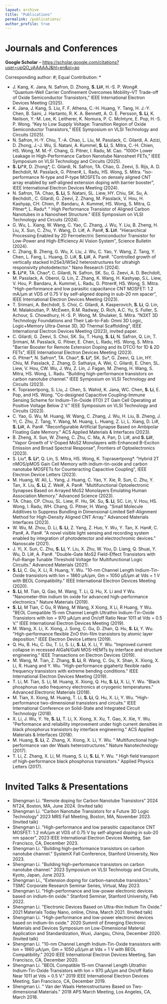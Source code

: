 ```yaml
---
layout: archive
title: "Publications"
permalink: /publications/
author_profile: true
---
```


Journals and Conferences
======
<b>Google Scholar</b> – <a href="https://scholar.google.com/citations?user=upQO_vAAAAAJ&hl=en&oi=ao" style="color:#0645AD;">https://scholar.google.com/citations?user=upQO_vAAAAAJ&hl=en&oi=ao</a>
 
Corresponding author: #; Equal Contribution: *

* J. Kang, K. Jana, N. Safron, D. Zhong, **S. Li**#, H.-S. P. Wong#. “Quantum-Well Carrier Confinement Overcomes Mobility–VT Trade-off of Oxide Semiconductor Transistors,” IEEE International Electron Devices Meeting (2025).
* K. Jana, J. Kang, S. Liu, F. F. Athena, C.-H. Huang, Y. Tang, H. J.-Y. Chen, B. Saini, J. Hartanto, R. K. A. Bennett, A. O. E. Persson, **S. Li**, K. Neilson, Y.-M. Lee, K. Leitherer, K. Nomura, P. C. McIntyre, E. Pop, H.-S. P. Wong. “Key to Low Supply Voltage: Transition Region of Oxide Semiconductor Transistors,” IEEE Symposium on VLSI Technology and Circuits (2025).
* N. Safron, H.-Y. Chiu, T.-A. Chao, L. Liu, M. Passlack, C. Gilardi, A. Azizi, D. Zhong, J.-J. Wu, S. Natani, A. Kummel, **S. Li**, S. Mitra, C.-H. Chien, HS. Wong, M. M.-F. Chang, G. Pitner, I. Radu, M. Cao. “1000× Lower Leakage in High-Performance Carbon Nanotube Nanosheet FETs,” IEEE Symposium on VLSI Technology and Circuits (2025).
* **S. Li***#, D. Zhong*,  C. Gilardi, N. Safron, TA. Chao, G. Zeevi, S. Rijs, A. D. Bechdolt, M. Passlack, G. Pitner#, L. Radu, HS. Wong, S. Mitra. "Iso-performance N-type and P-type MOSFETs on densely aligned CNT array enabled by self-aligned extension doping with barrier booster", IEEE International Electron Devices Meeting (2024).
* N. Safron, TA. Chao, **S. Li**, S. Natani, SL. Liew, HY. Chiu, SK. Su, A. Bechdolt., C. Gilardi, G. Zeevi, Z. Zhang, M. Passlack, V. Hou, H. Kashyap, CH. Chien, P. Bandaru, A. Kummel, HS. Wong, S. Mitra, G. Pitner*, L. Radu*. " High Performance Transistor of Aligned Carbon Nanotubes in a Nanosheet Structure." IEEE Symposium on VLSI Technology and Circuits (2024).
* G. Wu, L. Xiang, W. Wang, C. Yao, C. Zhang, J. Wu, Y. Liu, B. Zheng, H. Liu, X. Sun, C. Zhu, Y. Wang, D. Li#, A. Pan#, **S. Li**#. "Hierarchical Processing Enabled by 2D Ferroelectric Semiconductor Transistor for Low-Power and High-Efficiency AI Vision System", Science Bulletin (2024).
* C. Zhang, B. Zheng, G. Wu, X. Liu, J. Wu, C. Yao, Y. Wang, Z. Tang, Y. Chen, L. Fang, L. Huang, D. Li#, **S. Li**#, A. Pan#. "Controlled growth of vertically stacked In2Se3/WSe2 heterostructures for ultrahigh responsivity photodetector." Nano Research (2024).
* **S. Li***#, TA. Chao*, C. Gilardi, N. Safron, SK. Su, G. Zeevi, A. D. Bechdolt, M. Passlack, A. Oberoi, Q. Lin, Z. Zhang, K. Wang, H. Kashyap, S.L. Liew, V. Hou, P. Bandaru, A. Kummel, L. Radu, G. Pitner#, HS. Wong, S. Mitra. "High-performance and low parasitic capacitance CNT MOSFET: 1.2 mA/μm at VDS of 0.75 V by self-aligned doping in sub-20 nm spacer", IEEE International Electron Devices Meeting (2023).
* T. Srimani, A. Bechdolt, S. Choi, C. Gilardi, A. Kasperovich, **S. Li**, Q. Lin, M. Malakoutian, P. McEwen, R.M. Radway, D. Rich, A.C. Yu, S. Fuller, S. Achour, S. Chowdhury, H.-S. P. Wong, M. Shulaker, S. Mitra. "N3XT 3D Technology Foundations and Their Lab-to-Fab: Omni 3D Logic, Logic+Memory Ultra-Dense 3D, 3D Thermal Scaffolding", IEEE International Electron Devices Meeting (2023), invited paper.
* C. Gilardi, G. Zeevi, S. Choi, SK. Su, T. Hung, **S. Li**, N. Safron, Q. Lin, T. Srimani, M. Passlack, G. Pitner, E. Chen, L. Radu, HS. Wong, S. Mitra. "Barrier Booster for Remote Extension Doping and its DTCO for 1D & 2D FETs", IEEE International Electron Devices Meeting (2023).
* G. Pitner*, N. Safron*, TA. Chao*, **S. Li***, SK. Su*, G. Zeevi, Q. Lin, HY. Chiu, M. Passlack, Z. Zhang, D. Sathaiya, A. Wei, C. Gilardi, E. Chen, SL. Liew, V. Hou, CW. Wu, J. Wu, Z. Lin, J. Fagan, M. Zheng, H. Wang, S. Mitra, HS. Wong, L. Radu. "Building high-performance transistors on carbon nanotube channel." IEEE Symposium on VLSI Technology and Circuits (2023).
* K. Toprasertpong, S. Liu, J. Chen, S. Wahid, K. Jana, WC. Chen, **S. Li**, E. Pop, and HS. Wong. "Co-designed Capacitive Coupling-Immune Sensing Scheme for Indium-Tin-Oxide (ITO) 2T Gain Cell Operating at Positive Voltage Below 2 V." IEEE Symposium on VLSI Technology and Circuits (2023).
* C. Yao, G. Wu, M. Huang, W. Wang, C. Zhang, J. Wu, H. Liu, B. Zheng, J. Yi, C. Zhu, Z. Tang, Y. Wang, M. Huang, L. Huang, Z. Li, L. Xiang, D. Li#, **S. Li**#, A. Pan#. "Reconfigurable Artificial Synapse Based on Ambipolar Floating Gate Memory." ACS Applied Materials & Interfaces (2023).
* B. Zheng, X. Sun, W. Zheng, C. Zhu, C. Ma, A. Pan, D. Li#, and **S. Li**#, "Vapor Growth of V-Doped MoS2 Monolayers with Enhanced B-Exciton Emission and Broad Spectral Response", Frontiers of Optoelectronics (2023).
* S. Liu*, **S. Li***, Q. Lin, S. Mitra, HS. Wong, K. Toprasertpong*. "Hybrid 2T nMOS/pMOS Gain Cell Memory with indium-tin-oxide and carbon nanotube MOSFETs for Counteracting Capacitive Coupling", IEEE Electron Device Letters (2023).
* M. Huang, W. Ali, L. Yang, J. Huang, C. Yao, Y. Xie, R. Sun, C. Zhu, Y. Tan, X. Liu, **S. Li**, Z. Wei#, A. Pan#. "Multifunctional Optoelectronic Synapses Based on Arrayed MoS2 Monolayers Emulating Human Association Memory." Advanced Science (2023).
* TA. Chao, CP. Chuu, SL. Liew, IF. Hu, SK. Su, **S. Li**, SC. Lin, V. Hou, HS. Wong, I. Radu, WH. Chang, G. Pitner, H. Wang. "Small Molecule Additives to Suppress Bundling in Dimensional-Limited Self-Alignment Method for High-Density Aligned CNT Array."  Advanced Materials Interfaces (2023).
* W. Wu, M. Zhou, D. Li, **S. Li**, Z. Yang, Z. Huo, Y. Wu, Y. Tan, X. Han#, C. Pan#, A. Pan#. "A novel visible light sensing and recording system enabled by integration of photodetector and electrochromic devices." Nanoscale (2021).
* J. Yi, X. Sun, C. Zhu, **S. Li**, Y. Liu, X. Zhu, W. You, D. Liang, Q. Shuai, Y. Wu, D. Li#, A. Pan#. "Double-Gate MoS2 Field-Effect Transistors with Full-Range Tunable Threshold Voltage for Multifunctional Logic Circuits." Advanced Materials (2021).
* **S. Li**, C. Gu, X. Li, R. Huang, Y. Wu. "10-nm Channel Length Indium-Tin-Oxide transistors with Ion = 1860 μA/μm, Gm = 1050 μS/μm at Vds = 1 V with BEOL Compatibility." IEEE International Electron Devices Meeting (2020).
* **S. Li**, M. Tian, Q. Gao, M. Wang, T. Li, Q. Hu, X. Li and Y Wu.  "Nanometer-thin indium tin oxide for advanced high-performance electronics." Nature Materials (2019).
* **S. Li**, M Tian, C Gu, R Wang, M Wang, X Xiong, X Li, R Huang, Y Wu. "BEOL Compatible 15-nm Channel Length Ultrathin Indium-Tin-Oxide Transistors with Ion = 970 μA/μm and On/off Ratio Near 1011 at Vds = 0.5 V." IEEE International Electron Devices Meeting (2019).
* M. Wang, X. Li, X. Xiong, J. Song, C. Gu, D. Zhan, Q. Hu, **S. Li**, Y. Wu. "High-performance flexible ZnO thin-film transistors by atomic layer deposition." IEEE Electron Device Letters (2019).
* Q. Hu, B. Hu, C. Gu, T. Li, S. Li, **S. Li**, X. Li, Y. Wu. "Improved current collapse in recessed AlGaN/GaN MOS-HEMTs by interface and structure engineering." IEEE Transactions on Electron Devices (2019).
* M. Wang, M. Tian, Z. Zhang, **S. Li**, R. Wang, C. Gu, X. Shan, X. Xiong, X. Li, R. Huang and Y. Wu. "High-performance gigahertz flexible radio frequency transistors with extreme bending conditions." IEEE International Electron Devices Meeting (2019).
* T. Li, M. Tian, S. Li, M. Huang, X. Xiong, Q. Hu, **S. Li**, X. Li, Y. Wu. "Black phosphorus radio frequency electronics at cryogenic temperatures." Advanced Electronic Materials (2018).
* M. Tian, X. Xiong, M. Huang, T. Li, **S. Li**, Q. Hu, X. Li, Y. Wu. "High-performance two-dimensional transistors and circuits." IEEE International Conference on Solid-State and Integrated Circuit Technology (2018).
* X. Li, J. Wu, Y. Ye, **S. Li**, T. Li, X. Xiong, X. Xu, T. Gao, X. Xie, Y. Wu. "Performance and reliability improvement under high current densities in black phosphorus transistors by interface engineering." ACS Applied Materials & Interfaces (2018).
* M. Huang, **S. Li**, Z. Zhang, X. Xiong, X. Li, Y. Wu. " Multifunctional high-performance van der Waals heterostructures." Nature Nanotechnology (2017).
* T. Li, Z. Zhang, X. Li, M. Huang, S. Li, **S. Li**, Y. Wu. " High field transport of high-performance black phosphorus transistors." Applied Physics Letters (2017).
  
Invited Talks & Presentations
======
* Shengman Li. “Remote doping for Carbon Nanotube Transistors” 2024 NT24, Boston, MA, June 2024. (Invited talk)
* Shengman Li. “Carbon Nanotube Transistors for a Future 3D Logic Technology” 2023 MRS Fall Meeting, Boston, MA, November 2023. (Invited talk)
* Shengman Li. "High-performance and low parasitic capacitance CNT MOSFET: 1.2 mA/μm at VDS of 0.75 V by self-aligned doping in sub-20 nm spacer", 2023 IEEE International Electron Devices Meeting, San Francisco, CA, December 2023.
* Shengman Li. "Building high-performance transistors on carbon nanotube channel." SystemX Fall Conference, Stanford University, Nov 2023.
* Shengman Li. "Building high-performance transistors on carbon nanotube channel." 2023 Symposium on VLSI Technology and Circuits, Kyoto, Japan, June 2023.
* Shengman Li., "Extension doping for carbon-nanotube transistors." TSMC Corporate Research Seminar Series, Virtual, May 2023.
* Shengman Li. "High-performance and low-power electronic devices based on indium-tin oxide." Stanford Seminar, Stanford University, Feb 2022.
* Shengman Li. "Electronic Devices Based on Ultra-thin Indium Tin Oxide." 2021 Materials Today Nano, online, China, March 2021. (Invited talk)
* Shengman Li. "High-performance and low-power electronic devices based on indium-tin oxide." 2020 Summit of Emerging Electronic Materials and Devices Symposium on Low-Dimensional Material Application and Standardization, Wuxi, Jiangsu, China, December 2020. (Invited talk)
* Shengman Li. "10-nm Channel Length Indium-Tin-Oxide transistors with Ion = 1860 μA/μm, Gm = 1050 μS/μm at Vds = 1 V with BEOL Compatibility." 2020 IEEE International Electron Devices Meeting, San Francisco, CA, December 2020.
* Shengman Li. "BEOL Compatible 15-nm Channel Length Ultrathin Indium-Tin-Oxide Transistors with Ion = 970 μA/μm and On/off Ratio Near 1011 at Vds = 0.5 V." 2019 IEEE International Electron Devices Meeting, San Francisco, CA, December 2019.
* Shengman Li. " Van der Waals Heterostructures Based on Two-dimensional Materials." 2018 APS March Meeting, Los Angeles, CA, March 2018.

